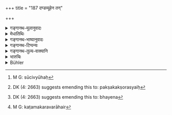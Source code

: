 +++
title = "187 दण्डव्यूहेन तन्"

+++

<details><summary>गङ्गानथ-मूलानुवादः</summary>

He shall march on this road arraying his army in the form of a staff, or in that of a cart, or a boar, or an alligator, or a needle or the Garuḍa-bird.—(187)
</details>

<details><summary>मेधातिथिः</summary>

तत्र दण्डाकारो व्यूहो **दण्डव्यूहः** । एवं शकटाकृतिस्थानाच् **छकट** इत्यादि योज्यम् । पुरस्ताद् बलाध्यक्षो मधे राजा पश्चात् सेनापतिः पार्श्वयोर् हस्तिनस् तेषां समीपे ऽश्वास् ततः पदातय इत्य् एष सर्वतः समवायो **दण्डव्यूहो** ऽतिर्यग् भवति सर्वतो भयकार्यः । **सूचीव्यूहः**[^२४७] स्थलसमुत्थानसैनिकः प्रवीरपुरुषमुखो ऽतिदीर्घ ऊर्ध्वो यतः परकक्षो ऽन्यैः[^२४८] समं प्रवर्तमानः । **मकर**व्यूहस् तु मुखे जघनयोः पृथुर् उभयतो येन[^२४९] प्रशस्तः, सर्वं न फल्गुबलं लभते न चार्थम् । तद् धि शूरैर् हन्यमानम् अन्येषाम् अपि भङ्गाय भवति । तस्यान्तम् अन्यकार्यम् अवरुद्धं निश्चयेनावतिष्ठते । परिशिष्टं तु बलं व्यूहस्यान्तः प्रक्षिपेत् । एवं रचनाविशेषैर् उक्तैर् उक्तप्रयोजनापेक्षया वा विशेषेण तु समायां भूमौ दण्डगरुडसूचिभिर् यायात् । विषमायां संकटायां शकटमकरवराहैर्[^२५०] इति ॥ ७.१८७ ॥


[^२५०]:
     M G: kaṭamakaravarāhair


[^२४९]:
     DK (4: 2663) suggests emending this to: bhayena


[^२४८]:
     DK (4: 2663) suggests emending this to: pakṣakakṣorasyaiḥ


[^२४७]:
     M G: sūcivyūhaḥ
</details>

<details><summary>गङ्गानथ-भाष्यानुवादः</summary>

When the army is arranged in the shape of a staff, it is said to be ‘*arrayed in the form of* a *staff*’; similarly when in the shape of the cart, it is ‘arrayed in the *form of a cart*’; and so on with the rest.

\(A\) In the fore-front, there is the Commander of the entire force,—then the king in the centre,—then the army-commander,—on his two flinks, the elephants,—close to them the horses,—then the footsoldiers; the whole of this army being, like the staff and operating in a straight line.

\(B\) Operating on both sides is the ‘*needle-array*’, in which the soldiers operate in a solid mass, the bravest being in the forefront; it constitutes a very much-lengthened line, all operating simultaneously.

\(C\) The ‘*alligator-array*’ is broad at the front face and at the two flanks (thighs), and highly recommended; as nowhere in this array is there any weak point; and even when pressed by braver enemies, it leads to the breaking up of the enemy’s forces; and in the end its purpose is entirely and surely accomplished. The rest of the army is to be thrown into the middle of the array.

The above-mentioned dispositions of the army ore to by resorted to in accordance with the end in view; on even ground the advance should be made either in the ‘staff’ or the ‘needle’ or the ‘*garuḍa*’ array; but on uneven ground, and on ground beset with obstructions, etc. that of the ‘cart’ or the ‘alligator’ or the ‘boar’.—(187)
</details>

<details><summary>गङ्गानथ-टिप्पन्यः</summary>

See Kāmandaka, 19, for the various kinds of tactical disposition of the forces.

This verse is quoted in *Parāśaramādhava* (Ācāra, p. 401);—in
*Vīramitrodaya* (Rājanīti, p. 400), which adds that full descriptions of
the several *Vyūhas* the reader will find in *Lakṣaṇaprakāśa*;—and in
*Rājanītiratnākara* (p. 26a).
</details>

<details><summary>गङ्गानथ-तुल्य-वाक्यानि</summary>

*Śukranīti* (4.7.551 *et seq*.).—‘The *Krauñca-* array is formed
according to the nature of the ground and consists in arranging the troops in rows resembling the rows of birds flying in the sky; it is that order in which the neck is thin, the tail medium and the wings thick. The *Śyena* -array is that in which the wings are large, the neck and tail medium, and the mouth small. The *Makara* -array is that which has four legs, long and thick mouth and two lips. The *Sūcī-* array has a thin mouth and a hole at the back and resembles a rod.—The *Chakra-* array has eight concentric circles facing all directions and one passage. The *Sarvatobhadra* -array is the order having eight sides in all directions. The *Ratha* -array has the aspect of a cart, and the
*Sarpa* -array, that of a snake.’

*Kāmandaka* (18.49).—‘When there would be danger in the rear, the
Chariot-array should be formed; when it would he in the flanks, then the
*Vajra* -array; and in all situations the *Sarvatobhadra* -array should
be formed, which frightens the enemy.’
</details>

<details><summary>भारुचिः</summary>

पुरस्तान् नायकः पश्चात् सेनापतिः स्वामी च मध्ये पार्श्वयोर् हस्तिनः ततो ऽश्वा इत्य् एष साम्ग्रामिको यानविधिः दीर्घः समविन्यासो **दण्डव्यूहः** सर्वतो भये कार्यः । सूचीमुखः पश्चाद् विस्तृतः **शकटव्यूहः** पृष्टततो भये योजयितव्यः । श्लक्ष्णमुखपश्चार्धो बृहन्मध्यो **वराहव्यूहः** पार्श्वतो भये प्रशस्यते । एतेन **गरुडव्यूह** व्याख्यातः । लघुसमुत्थानसैनिकं सूचीव्यूहः दीर्घः प्रवीरपुरुषमुखः, अग्रतो भये च सादिष्ठः । **मकरव्यूहो** मुखजघनयोः पृथुर् उभयतो भये प्रशस्यते ॥ ७.१८७ ॥
</details>

<details><summary>Bühler</summary>

187	Let him march on his road, arraying (his troops) like a staff (i.e. in an oblong), or like a waggon (i.e. in a wedge), or like a boar (i.e. in a rhombus), or like a Makara (i.e. in two triangles, with the apices joined), or like a pin (i.e. in a long line), or like a Garuda (i.e. in a rhomboid with far-extended wings).
</details>
